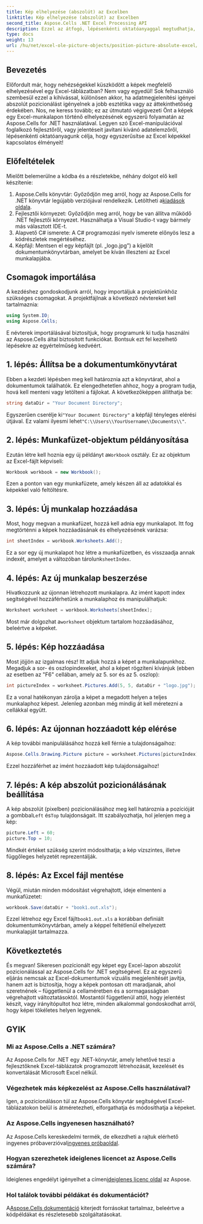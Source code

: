 ```yaml
---
title: Kép elhelyezése (abszolút) az Excelben
linktitle: Kép elhelyezése (abszolút) az Excelben
second_title: Aspose.Cells .NET Excel Processing API
description: Ezzel az átfogó, lépésenkénti oktatóanyaggal megtudhatja, hogyan helyezhet el abszolút képeket az Excelben az Aspose.Cells for .NET segítségével.
type: docs
weight: 13
url: /hu/net/excel-ole-picture-objects/position-picture-absolute-excel/
---
```

## Bevezetés
Előfordult már, hogy nehézségekkel küszködött a képek megfelelő elhelyezésével egy Excel-táblázatban? Nem vagy egyedül! Sok felhasználó szembesül ezzel a kihívással, különösen akkor, ha adatmegjelenítési igényei abszolút pozicionálást igényelnek a jobb esztétika vagy az áttekinthetőség érdekében. Nos, ne keress tovább; ez az útmutató végigvezeti Önt a képek egy Excel-munkalapon történő elhelyezésének egyszerű folyamatán az Aspose.Cells for .NET használatával. Legyen szó Excel-manipulációval foglalkozó fejlesztőről, vagy jelentéseit javítani kívánó adatelemzőről, lépésenkénti oktatóanyagunk célja, hogy egyszerűsítse az Excel képekkel kapcsolatos élményeit!
## Előfeltételek
Mielőtt belemerülne a kódba és a részletekbe, néhány dolgot elő kell készítenie:
1.  Aspose.Cells könyvtár: Győződjön meg arról, hogy az Aspose.Cells for .NET könyvtár legújabb verziójával rendelkezik. Letöltheti a[kiadások oldala](https://releases.aspose.com/cells/net/).
2. Fejlesztői környezet: Győződjön meg arról, hogy be van állítva működő .NET fejlesztői környezet. Használhatja a Visual Studio-t vagy bármely más választott IDE-t.
3. Alapvető C# ismerete: A C# programozási nyelv ismerete előnyös lesz a kódrészletek megértéséhez.
4. Képfájl: Mentsen el egy képfájlt (pl. „logo.jpg”) a kijelölt dokumentumkönyvtárban, amelyet be kíván illeszteni az Excel munkalapjába.

## Csomagok importálása
A kezdéshez gondoskodjunk arról, hogy importáljuk a projektünkhöz szükséges csomagokat. A projektfájlnak a következő névtereket kell tartalmaznia:
```csharp
using System.IO;
using Aspose.Cells;
```
E névterek importálásával biztosítjuk, hogy programunk ki tudja használni az Aspose.Cells által biztosított funkciókat.
Bontsuk ezt fel kezelhető lépésekre az egyértelműség kedvéért.
## 1. lépés: Állítsa be a dokumentumkönyvtárat
Ebben a kezdeti lépésben meg kell határoznia azt a könyvtárat, ahol a dokumentumok találhatók. Ez elengedhetetlen ahhoz, hogy a program tudja, hová kell menteni vagy letölteni a fájlokat. A következőképpen állíthatja be:
```csharp
string dataDir = "Your Document Directory";
```
 Egyszerűen cserélje ki`"Your Document Directory"` a képfájl tényleges elérési útjával. Ez valami ilyesmi lehet`"C:\\Users\\YourUsername\\Documents\\"`.
## 2. lépés: Munkafüzet-objektum példányosítása
 Ezután létre kell hoznia egy új példányt a`Workbook` osztály. Ez az objektum az Excel-fájlt képviseli:
```csharp
Workbook workbook = new Workbook();
```
Ezen a ponton van egy munkafüzete, amely készen áll az adatokkal és képekkel való feltöltésre.
## 3. lépés: Új munkalap hozzáadása
Most, hogy megvan a munkafüzet, hozzá kell adnia egy munkalapot. Itt fog megtörténni a képek hozzáadásának és elhelyezésének varázsa:
```csharp
int sheetIndex = workbook.Worksheets.Add();
```
 Ez a sor egy új munkalapot hoz létre a munkafüzetben, és visszaadja annak indexét, amelyet a változóban tárolunk`sheetIndex`.
## 4. lépés: Az új munkalap beszerzése
Hivatkozzunk az újonnan létrehozott munkalapra. Az imént kapott index segítségével hozzáférhetünk a munkalaphoz és manipulálhatjuk:
```csharp
Worksheet worksheet = workbook.Worksheets[sheetIndex];
```
 Most már dolgozhat a`worksheet` objektum tartalom hozzáadásához, beleértve a képeket.
## 5. lépés: Kép hozzáadása
Most jöjjön az izgalmas rész! Itt adjuk hozzá a képet a munkalapunkhoz. Megadjuk a sor- és oszlopindexeket, ahol a képet rögzíteni kívánjuk (ebben az esetben az "F6" cellában, amely az 5. sor és az 5. oszlop):
```csharp
int pictureIndex = worksheet.Pictures.Add(5, 5, dataDir + "logo.jpg");
```
Ez a vonal hatékonyan zárolja a képet a megadott helyen a teljes munkalaphoz képest. Jelenleg azonban még mindig át kell méretezni a cellákkal együtt.
## 6. lépés: Az újonnan hozzáadott kép elérése
A kép további manipulálásához hozzá kell férnie a tulajdonságaihoz:
```csharp
Aspose.Cells.Drawing.Picture picture = worksheet.Pictures[pictureIndex];
```
Ezzel hozzáférhet az imént hozzáadott kép tulajdonságaihoz!
## 7. lépés: A kép abszolút pozicionálásának beállítása
 A kép abszolút (pixelben) pozicionálásához meg kell határoznia a pozícióját a gombbal`Left` és`Top` tulajdonságait. Itt szabályozhatja, hol jelenjen meg a kép:
```csharp
picture.Left = 60;
picture.Top = 10;
```
Mindkét értéket szükség szerint módosíthatja; a kép vízszintes, illetve függőleges helyzetét reprezentálják.
## 8. lépés: Az Excel fájl mentése
Végül, miután minden módosítást végrehajtott, ideje elmenteni a munkafüzetet:
```csharp
workbook.Save(dataDir + "book1.out.xls");
```
 Ezzel létrehoz egy Excel fájlt`book1.out.xls` a korábban definiált dokumentumkönyvtárban, amely a képpel feltétlenül elhelyezett munkalapját tartalmazza.

## Következtetés
És megvan! Sikeresen pozícionált egy képet egy Excel-lapon abszolút pozicionálással az Aspose.Cells for .NET segítségével. Ez az egyszerű eljárás nemcsak az Excel-dokumentumok vizuális megjelenítését javítja, hanem azt is biztosítja, hogy a képek pontosan ott maradjanak, ahol szeretnének – függetlenül a cellaméretben és a sormagasságban végrehajtott változtatásoktól. Mostantól függetlenül attól, hogy jelentést készít, vagy irányítópultot hoz létre, minden alkalommal gondoskodhat arról, hogy képei tökéletes helyen legyenek.
## GYIK
### Mi az Aspose.Cells a .NET számára?
Az Aspose.Cells for .NET egy .NET-könyvtár, amely lehetővé teszi a fejlesztőknek Excel-táblázatok programozott létrehozását, kezelését és konvertálását Microsoft Excel nélkül.
### Végezhetek más képkezelést az Aspose.Cells használatával?
Igen, a pozicionáláson túl az Aspose.Cells könyvtár segítségével Excel-táblázatokon belül is átméretezheti, elforgathatja és módosíthatja a képeket.
### Az Aspose.Cells ingyenesen használható?
 Az Aspose.Cells kereskedelmi termék, de elkezdheti a rajtuk elérhető ingyenes próbaverzióval[ingyenes próbaoldal](https://releases.aspose.com/).
### Hogyan szerezhetek ideiglenes licencet az Aspose.Cells számára?
 Ideiglenes engedélyt igényelhet a címen[ideiglenes licenc oldal](https://purchase.aspose.com/temporary-license/) az Aspose.
### Hol találok további példákat és dokumentációt?
 A[Aspose.Cells dokumentáció](https://reference.aspose.com/cells/net/) kiterjedt forrásokat tartalmaz, beleértve a kódpéldákat és részletesebb szolgáltatásokat.